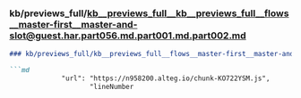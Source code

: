 ### kb/previews_full/kb__previews_full__kb__previews_full__flows__master-first__master-and-slot@guest.har.part056.md.part001.md.part002.md

```md
### kb/previews_full/kb__previews_full__flows__master-first__master-and-slot@guest.har.part056.md.part001.md (part 002)

```md
             "url": "https://n958200.alteg.io/chunk-KO722YSM.js",
                    "lineNumber
```

```

```
